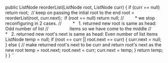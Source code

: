 public ListNode reorderList(ListNode root, ListNode curr) {
if (curr == null) return root;
​
// keep on passing the intial root to the end
root = reorderList(root, curr.next);
​
if (root == null) return null;
//          * we stop reconfiguring in 2 cases.
//          *   1. returned new root is same as head: Odd number of list
//                 items so we have come to the middle
//          *   2. returned new root's next is same as head: Even number of list items
ListNode temp = null;
if (root == curr || root.next == curr) {
curr.next = null;
} else {
// make returned root's next to be curr and return root's next as the new root
temp = root.next;
root.next = curr;
curr.next = temp;
}
return temp;
}
}
``
​
